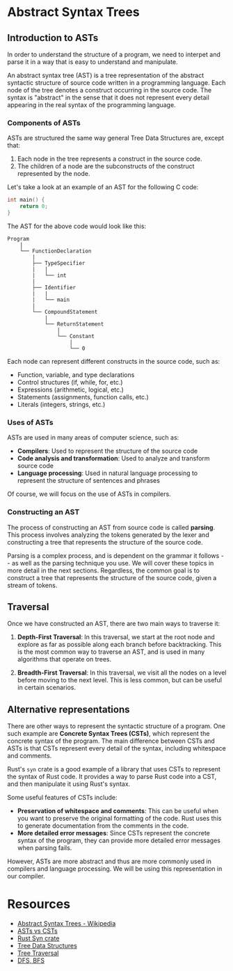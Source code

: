 # Abstract Syntax Trees
## Introduction to ASTs
In order to understand the structure of a program, we need to interpet and parse it in a way that is easy to understand and manipulate.

An abstract syntax tree (AST) is a tree representation of the abstract syntactic structure of source code written in a programming language. Each node of the tree denotes a construct occurring in the source code. The syntax is "abstract" in the sense that it does not represent every detail appearing in the real syntax of the programming language.

### Components of ASTs
ASTs are structured the same way general Tree Data Structures are, except that:
1. Each node in the tree represents a construct in the source code.
2. The children of a node are the subconstructs of the construct represented by the node.

Let's take a look at an example of an AST for the following C code:
```c
int main() {
    return 0;
}
```

The AST for the above code would look like this:
```
Program
    |
    └── FunctionDeclaration
        |
        ├── TypeSpecifier
        |   |
        |   └── int
        |
        ├── Identifier
        |   |
        |   └── main
        |
        └── CompoundStatement
            |
            └── ReturnStatement
                |
                └── Constant
                    |
                    └── 0
```

Each node can represent different constructs in the source code, such as:
- Function, variable, and type declarations
- Control structures (if, while, for, etc.)
- Expressions (arithmetic, logical, etc.)
- Statements (assignments, function calls, etc.)
- Literals (integers, strings, etc.)

### Uses of ASTs
ASTs are used in many areas of computer science, such as:
- **Compilers**: Used to represent the structure of the source code
- **Code analysis and transformation**: Used to analyze and transform source code
- **Language processing**: Used in natural language processing to represent the structure of sentences and phrases

Of course, we will focus on the use of ASTs in compilers.

### Constructing an AST
The process of constructing an AST from source code is called **parsing**. This process involves analyzing the tokens generated by the lexer and constructing a tree that represents the structure of the source code.

Parsing is a complex process, and is dependent on the grammar it follows -- as well as the parsing technique you use. We will cover these topics in more detail in the next sections. Regardless, the common goal is to construct a tree that represents the structure of the source code, given a stream of tokens.

## Traversal
Once we have constructed an AST, there are two main ways to traverse it:

1. **Depth-First Traversal**: In this traversal, we start at the root node and explore as far as possible along each branch before backtracking. This is the most common way to traverse an AST, and is used in many algorithms that operate on trees.

2. **Breadth-First Traversal**: In this traversal, we visit all the nodes on a level before moving to the next level. This is less common, but can be useful in certain scenarios.

## Alternative representations
There are other ways to represent the syntactic structure of a program. One such example are **Concrete Syntax Trees (CSTs)**, which represent the concrete syntax of the program. The main difference between CSTs and ASTs is that CSTs represent every detail of the syntax, including whitespace and comments.

Rust's `syn` crate is a good example of a library that uses CSTs to represent the syntax of Rust code. It provides a way to parse Rust code into a CST, and then manipulate it using Rust's syntax.

Some useful features of CSTs include:
- **Preservation of whitespace and comments**: This can be useful when you want to preserve the original formatting of the code. Rust uses this to generate documentation from the comments in the code.
- **More detailed error messages**: Since CSTs represent the concrete syntax of the program, they can provide more detailed error messages when parsing fails.

However, ASTs are more abstract and thus are more commonly used in compilers and language processing. We will be using this representation in our compiler.

# Resources
- [Abstract Syntax Trees - Wikipedia](https://en.wikipedia.org/wiki/Abstract_syntax_tree)
- [ASTs vs CSTs](https://eli.thegreenplace.net/2009/02/16/abstract-vs-concrete-syntax-trees)
- [Rust Syn crate](https://docs.rs/syn/1.0.72/syn/)
- [Tree Data Structures](https://en.wikipedia.org/wiki/Tree_(data_structure))
- [Tree Traversal](https://en.wikipedia.org/wiki/Tree_traversal)
- [DFS, BFS](https://www.cs.cornell.edu/courses/cs2110/2017sp/online/dfs/dfs01.html)